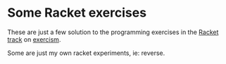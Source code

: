 # Some Racket exercises

These are just a few solution to the programming exercises in the [Racket track](https://exercism.org/tracks/racket/exercises) on [exercism](https://exercism.org).

Some are just my own racket experiments, ie: reverse.
